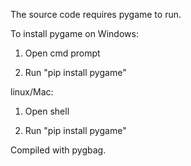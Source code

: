 The source code requires pygame to run.

To install pygame on Windows:
  
  1. Open cmd prompt
  
  2. Run "pip install pygame"
    
linux/Mac:
  
  1. Open shell
    
  2. Run "pip install pygame"
    
Compiled with pygbag.
